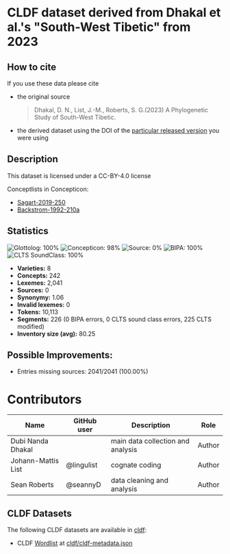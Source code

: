 # CLDF dataset derived from Dhakal et al.'s "South-West Tibetic" from 2023

## How to cite

If you use these data please cite
- the original source
  >  Dhakal, D. N., List, J.-M., Roberts, S. G.(2023) A Phylogenetic Study of South-West Tibetic.
- the derived dataset using the DOI of the [particular released version](../../releases/) you were using

## Description


This dataset is licensed under a CC-BY-4.0 license


Conceptlists in Concepticon:
- [Sagart-2019-250](https://concepticon.clld.org/contributions/Sagart-2019-250)
- [Backstrom-1992-210a](https://concepticon.clld.org/contributions/Backstrom-1992-210a)
## Statistics


![Glottolog: 100%](https://img.shields.io/badge/Glottolog-100%25-brightgreen.svg "Glottolog: 100%")
![Concepticon: 98%](https://img.shields.io/badge/Concepticon-98%25-green.svg "Concepticon: 98%")
![Source: 0%](https://img.shields.io/badge/Source-0%25-red.svg "Source: 0%")
![BIPA: 100%](https://img.shields.io/badge/BIPA-100%25-brightgreen.svg "BIPA: 100%")
![CLTS SoundClass: 100%](https://img.shields.io/badge/CLTS%20SoundClass-100%25-brightgreen.svg "CLTS SoundClass: 100%")

- **Varieties:** 8
- **Concepts:** 242
- **Lexemes:** 2,041
- **Sources:** 0
- **Synonymy:** 1.06
- **Invalid lexemes:** 0
- **Tokens:** 10,113
- **Segments:** 226 (0 BIPA errors, 0 CLTS sound class errors, 225 CLTS modified)
- **Inventory size (avg):** 80.25

## Possible Improvements:



- Entries missing sources: 2041/2041 (100.00%)

# Contributors

Name               | GitHub user     | Description                          | Role
---                | ---             | ---                                  | ---
Dubi Nanda Dhakal |  	| main data collection and analysis | Author
Johann-Mattis List | @lingulist | cognate coding | Author
Sean Roberts | @seannyD	| data cleaning and analysis | Author




## CLDF Datasets

The following CLDF datasets are available in [cldf](cldf):

- CLDF [Wordlist](https://github.com/cldf/cldf/tree/master/modules/Wordlist) at [cldf/cldf-metadata.json](cldf/cldf-metadata.json)